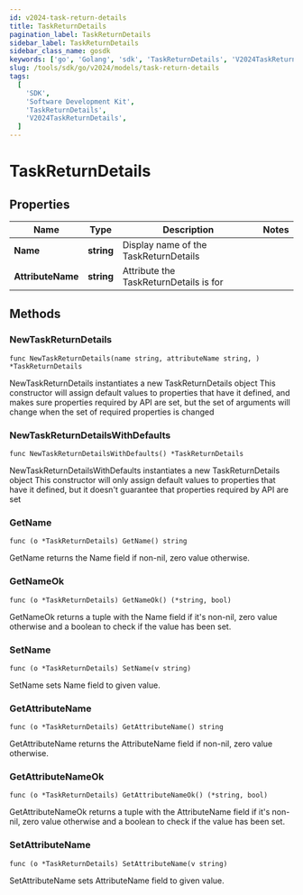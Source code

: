 ```yaml
---
id: v2024-task-return-details
title: TaskReturnDetails
pagination_label: TaskReturnDetails
sidebar_label: TaskReturnDetails
sidebar_class_name: gosdk
keywords: ['go', 'Golang', 'sdk', 'TaskReturnDetails', 'V2024TaskReturnDetails']
slug: /tools/sdk/go/v2024/models/task-return-details
tags:
  [
    'SDK',
    'Software Development Kit',
    'TaskReturnDetails',
    'V2024TaskReturnDetails',
  ]
---
```


# TaskReturnDetails

## Properties

| Name | Type | Description | Notes |
| --- | --- | --- | --- |
| **Name** | **string** | Display name of the TaskReturnDetails |
| **AttributeName** | **string** | Attribute the TaskReturnDetails is for |

## Methods

### NewTaskReturnDetails

`func NewTaskReturnDetails(name string, attributeName string, ) *TaskReturnDetails`

NewTaskReturnDetails instantiates a new TaskReturnDetails object This constructor will assign default values to properties that have it defined, and makes sure properties required by API are set, but the set of arguments will change when the set of required properties is changed

### NewTaskReturnDetailsWithDefaults

`func NewTaskReturnDetailsWithDefaults() *TaskReturnDetails`

NewTaskReturnDetailsWithDefaults instantiates a new TaskReturnDetails object This constructor will only assign default values to properties that have it defined, but it doesn't guarantee that properties required by API are set

### GetName

`func (o *TaskReturnDetails) GetName() string`

GetName returns the Name field if non-nil, zero value otherwise.

### GetNameOk

`func (o *TaskReturnDetails) GetNameOk() (*string, bool)`

GetNameOk returns a tuple with the Name field if it's non-nil, zero value otherwise and a boolean to check if the value has been set.

### SetName

`func (o *TaskReturnDetails) SetName(v string)`

SetName sets Name field to given value.

### GetAttributeName

`func (o *TaskReturnDetails) GetAttributeName() string`

GetAttributeName returns the AttributeName field if non-nil, zero value otherwise.

### GetAttributeNameOk

`func (o *TaskReturnDetails) GetAttributeNameOk() (*string, bool)`

GetAttributeNameOk returns a tuple with the AttributeName field if it's non-nil, zero value otherwise and a boolean to check if the value has been set.

### SetAttributeName

`func (o *TaskReturnDetails) SetAttributeName(v string)`

SetAttributeName sets AttributeName field to given value.
